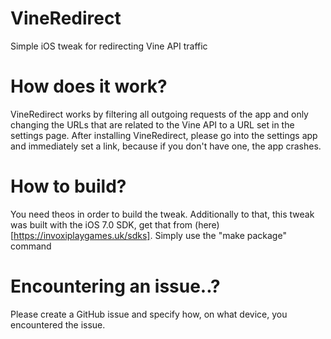 # VineRedirect
 Simple iOS tweak for redirecting Vine API traffic

# How does it work?
VineRedirect works by filtering all outgoing requests of the app and only changing the URLs that are related to the Vine API to a URL set in the settings page. After installing VineRedirect, please go into the settings app and immediately set a link, because if you don't have one, the app crashes.
# How to build?
You need theos in order to build the tweak. Additionally to that, this tweak was built with the iOS 7.0 SDK, get that from (here)[https://invoxiplaygames.uk/sdks]. Simply use the "make package" command

# Encountering an issue..?
Please create a GitHub issue and specify how, on what device, you encountered the issue.

